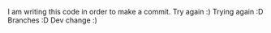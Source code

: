 I am writing this code in order to make a commit.
Try again :)
Trying again :D
Branches :D
Dev change :)
